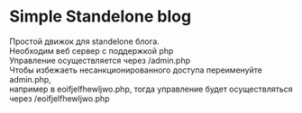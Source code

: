 # Simple Standelone blog     
Простой движок для standelone блога.   
Необходим веб сервер с поддержкой php   
Управление осуществляется через /admin.php   
Чтобы избежаеть несанкционированного доступа переименуйте admin.php,   
например в eoifjelfhewljwo.php, тогда управление будет осуществляться   
через /eoifjelfhewljwo.php 
